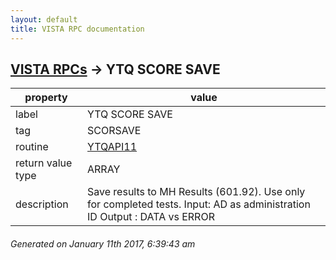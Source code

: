 ```yaml
---
layout: default
title: VISTA RPC documentation
---
```




## [VISTA RPCs](TableOfContent.md) &#8594; YTQ SCORE SAVE 

 property | value 
--- | --- 
 label | YTQ SCORE SAVE
 tag | SCORSAVE
 routine | [YTQAPI11](http://code.osehra.org/dox/Routine_YTQAPI11_source.html)
 return value type | ARRAY
 description | Save results to MH Results (601.92). Use only for completed tests.      Input: AD as administration ID   Output : DATA vs ERROR     




 ###### Generated on January 11th 2017, 6:39:43 am